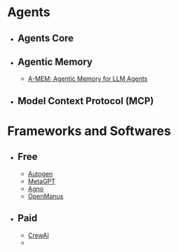 # Agents
- ## Agents Core
- ## Agentic Memory
  + [A-MEM: Agentic Memory for LLM Agents](https://arxiv.org/pdf/2502.12110)
- ## Model Context Protocol (MCP)

# Frameworks and Softwares
- ## Free
  - [Autogen](https://microsoft.github.io/autogen/stable/)
  - [MetaGPT](https://github.com/geekan/MetaGPT)
  - [Agno](https://github.com/agno-agi/agno)
  - [OpenManus](https://github.com/mannaandpoem/OpenManus)
- ## Paid
  - [CrewAI](https://www.crewai.com/)
  -   
